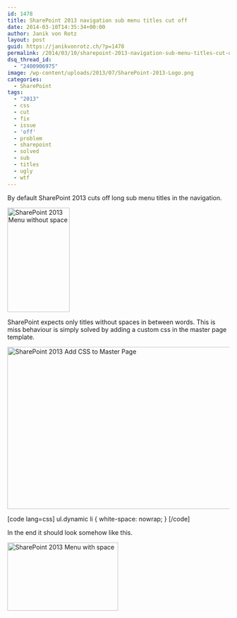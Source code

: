 ```yaml
---
id: 1478
title: SharePoint 2013 navigation sub menu titles cut off
date: 2014-03-10T14:35:34+00:00
author: Janik von Rotz
layout: post
guid: https://janikvonrotz.ch/?p=1478
permalink: /2014/03/10/sharepoint-2013-navigation-sub-menu-titles-cut-off/
dsq_thread_id:
  - "2400906975"
image: /wp-content/uploads/2013/07/SharePoint-2013-Logo.png
categories:
  - SharePoint
tags:
  - "2013"
  - css
  - cut
  - fix
  - issue
  - 'off'
  - problem
  - sharepoint
  - solved
  - sub
  - titles
  - ugly
  - wtf
---
```

By default SharePoint 2013 cuts off long sub menu titles in the navigation.

<a href="https://janikvonrotz.ch/wp-content/uploads/2014/03/SharePoint-2013-Menu-without-space.jpg"><img src="https://janikvonrotz.ch/wp-content/uploads/2014/03/SharePoint-2013-Menu-without-space.jpg" alt="SharePoint 2013 Menu without space" width="141" height="237" class="size-full wp-image-1481" /></a>

SharePoint expects only titles without spaces in between words.
This is miss behaviour is simply solved by adding a custom css in the master page template.
<!--more-->
<a href="https://janikvonrotz.ch/wp-content/uploads/2014/03/SharePoint-2013-Add-CSS-to-Master-Page.jpg"><img src="https://janikvonrotz.ch/wp-content/uploads/2014/03/SharePoint-2013-Add-CSS-to-Master-Page-1024x608.jpg" alt="SharePoint 2013 Add CSS to Master Page" width="620" height="368" class="size-large wp-image-1479" /></a>

[code lang=css]
ul.dynamic li {
    white-space: nowrap;
}
[/code]

In the end it should look somehow like this.

<a href="https://janikvonrotz.ch/wp-content/uploads/2014/03/SharePoint-2013-Menu-with-space.jpg"><img src="https://janikvonrotz.ch/wp-content/uploads/2014/03/SharePoint-2013-Menu-with-space.jpg" alt="SharePoint 2013 Menu with space" width="251" height="155" class="size-full wp-image-1480" /></a>